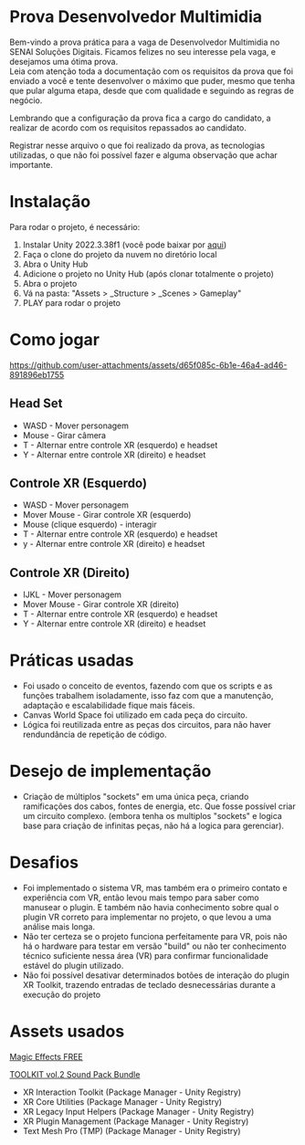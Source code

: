 # Prova Desenvolvedor Multimidia

Bem-vindo a prova prática para a vaga de Desenvolvedor Multimidia no SENAI Soluções Digitais. Ficamos felizes no seu interesse pela vaga, e desejamos uma ótima prova.  
Leia com atenção toda a documentação com os requisitos da prova que foi enviado a você e tente desenvolver o máximo que puder, mesmo que tenha que pular alguma etapa, desde que com qualidade e seguindo as regras de negócio.  
  
Lembrando que a configuração da prova fica a cargo do candidato, a realizar de acordo com os requisitos repassados ao candidato.  
  
Registrar nesse arquivo o que foi realizado da prova, as tecnologias utilizadas, o que não foi possível fazer e alguma observação que achar importante.  

# Instalação

Para rodar o projeto, é necessário:
1. Instalar Unity 2022.3.38f1 (você pode baixar por [aqui](https://unity.com/pt/releases/editor/archive))
2. Faça o clone do projeto da nuvem no diretório local
3. Abra o Unity Hub
4. Adicione o projeto no Unity Hub (após clonar totalmente o projeto)
5. Abra o projeto
6. Vá na pasta: "Assets > _Structure > _Scenes > Gameplay"
7. PLAY para rodar o projeto

# Como jogar

https://github.com/user-attachments/assets/d65f085c-6b1e-46a4-ad46-891896eb1755


## Head Set
- WASD - Mover personagem
- Mouse - Girar câmera
- T - Alternar entre controle XR (esquerdo) e headset
- Y - Alternar entre controle XR (direito) e headset

## Controle XR (Esquerdo)
- WASD - Mover personagem
- Mover Mouse - Girar controle XR (esquerdo)
- Mouse (clique esquerdo) - interagir
- T - Alternar entre controle XR (esquerdo) e headset
- y - Alternar entre controle XR (direito) e headset

## Controle XR (Direito)
- IJKL - Mover personagem
- Mover Mouse - Girar controle XR (direito)
- T - Alternar entre controle XR (esquerdo) e headset
- Y - Alternar entre controle XR (direito) e headset


# Práticas usadas

- Foi usado o conceito de eventos, fazendo com que os scripts e as funções trabalhem isoladamente, isso faz com que a manutenção, adaptação e escalabilidade fique mais fáceis.
- Canvas World Space foi utilizado em cada peça do circuito.
- Lógica foi reutilizada entre as peças dos circuitos, para não haver rendundância de repetição de código.

# Desejo de implementação

- Criação de múltiplos "sockets" em uma única peça, criando ramificações dos cabos, fontes de energia, etc. Que fosse possível criar um circuito complexo. (embora tenha os multiplos "sockets" e logica base para criação de infinitas peças, não há a logica para gerenciar).

# Desafios

- Foi implementado o sistema VR, mas também era o primeiro contato e experiência com VR, então levou mais tempo para saber como manusear o plugin. E também não havia conhecimento sobre qual o plugin VR correto para implementar no projeto, o que levou a uma análise mais longa.
- Não ter certeza se o projeto funciona perfeitamente para VR, pois não há o hardware para testar em versão "build" ou não ter conhecimento técnico suficiente nessa área (VR) para confirmar funcionalidade estável do plugin utilizado.
- Não foi possível desativar determinados botões de interação do plugin XR Toolkit, trazendo entradas de teclado desnecessárias durante a execução do projeto

# Assets usados

[Magic Effects FREE](https://assetstore.unity.com/packages/vfx/particles/spells/magic-effects-free-247933)

[TOOLKIT vol.2 Sound Pack Bundle](https://assetstore.unity.com/packages/audio/sound-fx/toolkit-vol-2-sound-pack-bundle-198011)

- XR Interaction Toolkit (Package Manager - Unity Registry)
- XR Core Utilities (Package Manager - Unity Registry)
- XR Legacy Input Helpers (Package Manager - Unity Registry)
- XR Plugin Management (Package Manager - Unity Registry)
- Text Mesh Pro (TMP) (Package Manager - Unity Registry)
